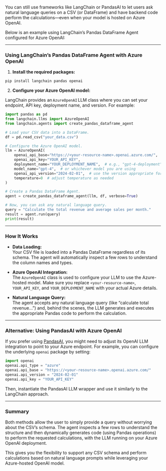 You can still use frameworks like LangChain or PandasAI to let users ask natural language queries on a CSV (or DataFrame) and have backend code perform the calculations—even when your model is hosted on Azure OpenAI.

Below is an example using LangChain’s Pandas DataFrame Agent configured for Azure OpenAI:

---

### Using LangChain’s Pandas DataFrame Agent with Azure OpenAI

1. **Install the required packages:**

```bash
pip install langchain pandas openai
```

2. **Configure your Azure OpenAI model:**

LangChain provides an `AzureOpenAI` LLM class where you can set your endpoint, API key, deployment name, and version. For example:

```python
import pandas as pd
from langchain.llms import AzureOpenAI
from langchain.agents import create_pandas_dataframe_agent

# Load your CSV data into a DataFrame.
df = pd.read_csv("your_data.csv")

# Configure the Azure OpenAI model.
llm = AzureOpenAI(
    openai_api_base="https://<your-resource-name>.openai.azure.com/",
    openai_api_key="YOUR_API_KEY",
    deployment_name="YOUR_DEPLOYMENT_NAME",  # e.g., "gpt-4-deployment"
    model_name="gpt-4",  # or whichever model you are using
    openai_api_version="2024-02-01",  # use the version appropriate for your deployment
    temperature=0  # adjust temperature as needed
)

# Create a Pandas DataFrame Agent.
agent = create_pandas_dataframe_agent(llm, df, verbose=True)

# Now, you can ask any natural language query.
query = "Calculate the total revenue and average sales per month."
result = agent.run(query)
print(result)
```

---

### How It Works

- **Data Loading:**  
  Your CSV file is loaded into a Pandas DataFrame regardless of its schema. The agent will automatically inspect a few rows to understand the column names and types.

- **Azure OpenAI Integration:**  
  The `AzureOpenAI` class is used to configure your LLM to use the Azure-hosted model. Make sure you replace `<your-resource-name>`, `YOUR_API_KEY`, and `YOUR_DEPLOYMENT_NAME` with your actual Azure details.

- **Natural Language Query:**  
  The agent accepts any natural language query (like “calculate total revenue…”) and, behind the scenes, the LLM generates and executes the appropriate Pandas code to perform the calculation.

---

### Alternative: Using PandasAI with Azure OpenAI

If you prefer using [PandasAI](https://github.com/gventuri/pandas-ai), you might need to adjust its OpenAI LLM integration to point to your Azure endpoint. For example, you can configure the underlying `openai` package by setting:

```python
import openai
openai.api_type = "azure"
openai.api_base = "https://<your-resource-name>.openai.azure.com/"
openai.api_version = "2024-02-01"
openai.api_key = "YOUR_API_KEY"
```

Then, instantiate the PandasAI LLM wrapper and use it similarly to the LangChain approach.

---

### Summary

Both methods allow the user to simply provide a query without worrying about the CSV’s schema. The agent inspects a few rows to understand the structure and then dynamically generates code (using Pandas operations) to perform the requested calculations, with the LLM running on your Azure OpenAI deployment.

This gives you the flexibility to support any CSV schema and perform calculations based on natural language prompts while leveraging your Azure-hosted OpenAI model.
